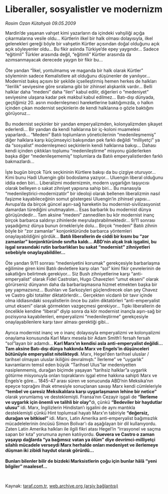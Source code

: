 # Liberaller, sosyalistler ve modernizm

*Rasim Ozan Kütahyalı 09.05.2009*

<div class="taraf_structure_2col_1zq">
<div class="margen_n">



 <p>Mardin’de yaşanan vahşet kimi yazarların da içindeki vahşiliği açığa çıkarmalarına vesile oldu... Kürtlerin ilkel bir halk olması dolayısıyla, ilkel gelenekleri gereği böyle bir vahşetin Kürtler açısından doğal olduğunu açık açık söyleyenler oldu... Bu fikir aslında Türkiye’de epey yaygındır... Sadece “eğitimli” Türkler arasında değil, “eğitimli” Kürtler arasında da azımsanmayacak derecede yaygın bir fikir bu... <br/><br/>Öte yandan “İlkel, yontulmamış ve maganda bir halk olarak Kürtler” söyleminin sadece Kemalistlere ait olduğunu düşünenler de yanılıyor... Modernist bakış açısını bir şekilde içselleştirmiş hemen herkes de halkları “ilerilik” seviyesine göre sıralama gibi bir zihinsel alışkanlık vardır... Belli halklar daha “medeni” daha “ileri” kabul edilir, diğerleri o “medeniyet” seviyesine ulaşana kadar pek makbul kabul edilmez... Batı-dışı dünyada, geçtiğimiz 20. asrın modernleşmeci hareketlerine baktığımızda, o halkın içinden çıkan modernist seçkinlerin de kendi halklarına o gözle baktığını görüyoruz... <br/><br/>Bu modernist seçkinler bir yandan emperyalizmden, kolonyalizmden şikayet ederlerdi... Bir yandan da kendi halklarına bir iç-koloni muamelesi yaparlardı... “Medeni” Batılı toplumların yöneticilerinin “medenileşmemiş” diğer halklara karşı küçümseyici bakışından pek farklı değildi “milliyetçi” ya da “sosyalist” modernleşmeci seçkinlerin kendi halklarına bakışı... Dahası kendi içinden çıktıkları toplumu “medenileştirme” misyonu güderlerken başka diğer “medenileşememiş” toplumlara da Batılı emperyalistlerden farklı bakmazlardı... <br/><br/>İşte bugün birçok Türk seçkininin Kürtlere bakışı da bu çizgiye oturuyor... Kimi bunu Hadi Uluengin gibi bodoslama yazıyor... Uluengin liberal olduğunu iddia eden biri... Liberalizmi modernizmin, modern uygarlığın taşıyıcısı olarak belleyen o sakat zihniyet yapısına sahip biri... Bu manasıyla “medenileştirici-modernizatör” bir ideoloji olarak bellenen liberalizmin nasıl faşizme kayabileceğinin somut göstergesi Uluengin’in zihinsel yapısı... Avrupa’da da birçok güncel aşırı-sağ hareketin bu modernist-sivilizasyonist damardan türediğini unutmayalım... Esas barbarlık bu modernist dünya görüşündedir... Tam aksine “medeni” zannedilen bu kör modernist inanç birçok barbarca saldırıyı zihinlerde meşrulaştırabilmektedir... 9/11 sonrası yaşadığımız dünya bunun örnekleriyle dolu... Birçok “medeni” Batılı zihnin böyle bir “zor zamanlar” konjonktüründe barbarca yöntemleri onaylayabildiğini gördük...<b> Batılı liberallerin de ciddi bir kısmı bu “zor zamanlar” konjonktüründe sınıfta kaldı... ABD’nin alçak Irak işgalini, bu işgal sırasındaki rutin barbarlıkları bu sakat “modernist” zihniyetleri sebebiyle onaylayabildiler...</b> <br/><br/>Öte yandan 9/11 sonrası “medeniyetini korumak” gerekçesiyle barbarlaşma eğilimine giren kimi Batılı devletlere karşı olan “sol” kimi fikir çevrelerinin de sakatlığını belirtmek gerekiyor... Siz Bush zihniyetlerine karşı “anti-emperyalist” olarak Fidel Castroları, Hugo Chavezleri “umut ekseni” olarak görürseniz dünyanın daha da barbarlaşmasına hizmet etmekten başka bir şey yapmazsınız... Bushları ve Sarkozyleri güçlendirecek olan şey Chavez ve Castro gibi totaliter diktatörlerdir... Gerçekten vicdanlı bir tavır içinde olma iddiasındaki sosyalistlerin önce bu zalim diktatörleri “anti-emperyalist umut ekseni” olarak görmekten vazgeçmesi gerekiyor... Tıpkı liberallerin de öncelikle kendine “liberal” diyip sonra da kör modernist inançla aşırı-sağ bir pozisyona kayabilenleri, emperyalizmi “medenileştirme” gerekçesiyle onaylayabilenlere karşı tavır alması gerektiği gibi... <br/><br/>Ayrıca modernist inanç ve o inanç dolayısıyla emperyalizmi ve kolonyalizmi onaylama konusunda Karl Marx mesela bir Adam Smith’i fersah fersah “sol”layan bir adamdı...<b> Karl Marx’ın kendisi asla anti-emperyalist değildi... Tam aksine Batı-dışı dünya hakkında Marx ve Engels’in düşünceleri bütünüyle emperyalist nitelikteydi</b>. Marx, Hegel’den tarihsel uluslar / tarihsel olmayan uluslar ikiliğini devralmıştı.” İlerleme” ve “uygarlık” kavramlarını temsil eden büyük “Tarihsel Ulus”lar medeniyetten nasiplenmemiş, durağan biçimde yaşayan “tarihsiz halklar”a uygarlık götürme misyonuyla onları topraklarını işgal etme hakkına sahipti Marx ve Engels’e göre... 1845-47 arası süren ve sonucunda ABD’nin Meksika’nın epeyce toprağını ilhak etmesiyle sonuçlanan savaşı Marx kendi cümleleriyle <b>“tembel ve çaresiz Meksikalılara karşı uygarlaşmanın lehine bir netice”</b> olarak yorumlamış ve desteklemişti. Fransa’nın Cezayir işgali de <b>“İlerleme ve uygarlık için önemli ve talihli bir olay”</b>dı, çünkü <b>“Bedeviler bir haydutlar ulusu” </b>idi. Marx, İngilizlerin Hindistan’ı işgalini de aynı mantıkla desteklemişti çünkü Hint toplumsal hayatı Marx’ın tabiriyle <b>“değersiz, durağan ve bitkisel”</b> idi. Marx, Latin Amerika anti-emperyalist bağımsızlık mücadelelerinin öncüsü Simon Bolivar’ı da aşağılayan bir dil kullanıyordu. Zaten Latin Amerika halkları ile ilgili fikri atası Hegel’in “irrasyonel ve saçma sapan bir kıta” yorumuna aynen katılıyordu. <b>Guevera ve Castro o zaman yaşayıp dağlarda “ya bağımsız vatan ya ölüm” diye devrimci-milliyetçi silahlı mücadele verseydi Marx herhalde onları medeniyet ve ilerlemeye düşman iki zibidi haydut olarak görürdü... <br/><br/>Bunları bilenler bilir de bizdeki Marksistlerin çoğu için bunlar hâlâ “yeni bilgiler” maalesef... </b></p>

<br/>


<div id="taraf_not">
</div>

</div>


</div>

Kaynak: [taraf.com.tr](http://www.taraf.com.tr:80/makale/5430.htm), [web.archive.org (arşiv bağlantısı)](http://web.archive.org/web/20090513021605/http://www.taraf.com.tr:80/makale/5430.htm)
